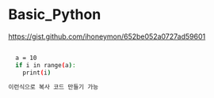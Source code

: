 # Basic_Python
https://gist.github.com/ihoneymon/652be052a0727ad59601

```bash

  a = 10
  if i in range(a):
    print(i)
    
이런식으로 복사 코드 만들기 가능
